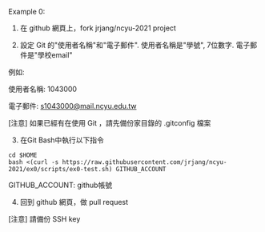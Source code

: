 Example 0:

1. 在 github 網頁上，fork jrjang/ncyu-2021 project

2. 設定 Git 的"使用者名稱"和"電子郵件". 使用者名稱是"學號", 7位數字. 電子郵件是"學校email"

例如:

使用者名稱: 1043000

電子郵件: s1043000@mail.ncyu.edu.tw

[注意] 如果已經有在使用 Git ，請先備份家目錄的 .gitconfig 檔案

3. 在Git Bash中執行以下指令

```
cd $HOME
bash <(curl -s https://raw.githubusercontent.com/jrjang/ncyu-2021/ex0/scripts/ex0-test.sh) GITHUB_ACCOUNT
```

GITHUB_ACCOUNT: github帳號

4. 回到 github 網頁，做 pull request

[注意] 請備份 SSH key
